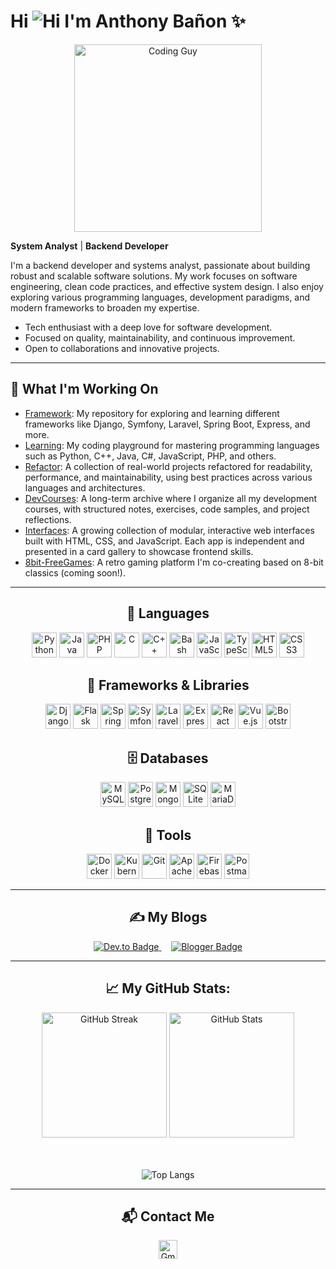 # Hi ![Hi](https://user-images.githubusercontent.com/18350557/176309783-0785949b-9127-417c-8b55-ab5a4333674e.gif) I'm Anthony Bañon ✨

<p align="center">
  <img src="https://media.giphy.com/media/qgQUggAC3Pfv687qPC/giphy.gif" width="300" alt="Coding Guy" />
</p>

 **System Analyst** |  **Backend Developer** 

I'm a backend developer and systems analyst, passionate about building robust and scalable software solutions. My work focuses on software engineering, clean code practices, and effective system design. I also enjoy exploring various programming languages, development paradigms, and modern frameworks to broaden my expertise.

-  Tech enthusiast with a deep love for software development.
-  Focused on quality, maintainability, and continuous improvement.
-  Open to collaborations and innovative projects.
---

## 🚀 What I'm Working On

-  [Framework](https://github.com/anthonybanion/Framework): My repository for exploring and learning different frameworks like Django, Symfony, Laravel, Spring Boot, Express, and more.
-  [Learning](https://github.com/anthonybanion/Learning): My coding playground for mastering programming languages such as Python, C++, Java, C#, JavaScript, PHP, and others.
- [Refactor](https://github.com/anthonybanion/Refactor): A collection of real-world projects refactored for readability, performance, and maintainability, using best practices across various languages and architectures.
- [DevCourses](https://github.com/anthonybanion/DevCourses): A long-term archive where I organize all my development courses, with structured notes, exercises, code samples, and project reflections.
- [Interfaces](https://github.com/anthonybanion/Interfaces): A growing collection of modular, interactive web interfaces built with HTML, CSS, and JavaScript. Each app is independent and presented in a card gallery to showcase frontend skills.
- [8bit-FreeGames](https://github.com/MarianoMaldonado-dev/8bit-freegames): A retro gaming platform I'm co-creating based on 8-bit classics (coming soon!).

---
<h2 align="center">👅 Languages</h2>
      <p align="center">
        <img
          src="https://cdn.jsdelivr.net/gh/devicons/devicon@latest/icons/python/python-original.svg"
          height="40px"
          alt="Python"
        />
        <img
          src="https://cdn.jsdelivr.net/gh/devicons/devicon@latest/icons/java/java-original.svg"
          height="40px"
          alt="Java"
        />
        <img
          src="https://cdn.jsdelivr.net/gh/devicons/devicon@latest/icons/php/php-original.svg"
          height="40px"
          alt="PHP"
        />
        <img
          src="https://cdn.jsdelivr.net/gh/devicons/devicon@latest/icons/c/c-original.svg"
          height="40px"
          alt="C"
        />
        <img
          src="https://cdn.jsdelivr.net/gh/devicons/devicon@latest/icons/cplusplus/cplusplus-original.svg"
          height="40px"
          alt="C++"
        />
        <img
          src="https://cdn.simpleicons.org/gnubash/teal"
          height="40px"
          alt="Bash"
        />
        <img
          src="https://cdn.jsdelivr.net/gh/devicons/devicon@latest/icons/javascript/javascript-original.svg"
          height="40px"
          alt="JavaScript"
        />
        <img
          src="https://cdn.jsdelivr.net/gh/devicons/devicon@latest/icons/typescript/typescript-original.svg"
          height="40px"
          alt="TypeScript"
        />
        <img
          src="https://cdn.jsdelivr.net/gh/devicons/devicon@latest/icons/html5/html5-original.svg"
          height="40px"
          alt="HTML5"
        />
        <img
          src="https://cdn.jsdelivr.net/gh/devicons/devicon@latest/icons/css3/css3-original.svg"
          height="40px"
          alt="CSS3"
        />
      </p>
<h2 align="center">🔩 Frameworks & Libraries</h2>
      <p align="center">
        <img
          src="https://cdn.simpleicons.org/django/green"
          height="40px"
          alt="Django"
        />
        <img
          src="https://cdn.simpleicons.org/flask/red"
          height="40px"
          alt="Flask"
        />
        <img
          src="https://cdn.jsdelivr.net/gh/devicons/devicon@latest/icons/spring/spring-original.svg"
          height="40px"
          alt="Spring"
        />
        <img
          src="https://cdn.simpleicons.org/symfony/salmon"
          height="40px"
          alt="Symfony"
        />
        <img
          src="https://cdn.jsdelivr.net/gh/devicons/devicon@latest/icons/laravel/laravel-original.svg"
          height="40px"
          alt="Laravel"
        />
        <img
          src="https://cdn.simpleicons.org/express/gold"
          height="40px"
          alt="Express"
        />
        <img
          src="https://cdn.jsdelivr.net/gh/devicons/devicon@latest/icons/react/react-original.svg"
          height="40px"
          alt="React"
        />
        <img
          src="https://cdn.jsdelivr.net/gh/devicons/devicon@latest/icons/vuejs/vuejs-original.svg"
          height="40px"
          alt="Vue.js"
        />
        <img
          src="https://cdn.jsdelivr.net/gh/devicons/devicon@latest/icons/bootstrap/bootstrap-original.svg"
          height="40px"
          alt="Bootstrap"
        />
      </p>
<h2 align="center">🗄️ Databases</h2>
      <p align="center">
        <img
          src="https://cdn.jsdelivr.net/gh/devicons/devicon@latest/icons/mysql/mysql-original.svg"
          height="40px"
          alt="MySQL"
        />
        <img
          src="https://cdn.jsdelivr.net/gh/devicons/devicon@latest/icons/postgresql/postgresql-original.svg"
          height="40px"
          alt="PostgreSQL"
        />
        <img
          src="https://cdn.jsdelivr.net/gh/devicons/devicon@latest/icons/mongodb/mongodb-original.svg"
          height="40px"
          alt="MongoDB"
        />
        <img
          src="https://cdn.jsdelivr.net/gh/devicons/devicon@latest/icons/sqlite/sqlite-original.svg"
          height="40px"
          alt="SQLite"
        />
        <img
          src="https://cdn.jsdelivr.net/gh/devicons/devicon@latest/icons/mariadb/mariadb-original.svg"
          height="40px"
          alt="MariaDB"
        />
      </p>
<h2 align="center">🧰 Tools</h2>
      <p align="center">
        <img
          src="https://cdn.jsdelivr.net/gh/devicons/devicon@latest/icons/docker/docker-original.svg"
          height="40px"
          alt="Docker"
        />
        <img
          src="https://cdn.jsdelivr.net/gh/devicons/devicon@latest/icons/kubernetes/kubernetes-plain.svg"
          height="40px"
          alt="Kubernetes"
        />
        <img
          src="https://cdn.jsdelivr.net/gh/devicons/devicon@latest/icons/git/git-original.svg"
          height="40px"
          alt="Git"
        />
        <img
          src="https://cdn.jsdelivr.net/gh/devicons/devicon@latest/icons/apache/apache-original.svg"
          height="40px"
          alt="Apache"
        />
        <img
          src="https://cdn.jsdelivr.net/gh/devicons/devicon@latest/icons/firebase/firebase-original.svg"
          height="40px"
          alt="Firebase"
        />
        <img
          src="https://cdn.jsdelivr.net/gh/devicons/devicon@latest/icons/postman/postman-original.svg"
          height="40px"
          alt="Postman"
        />
      </p>

---

<h2 align="center">✍️ My Blogs</h2>

<p align="center">
  <a href="https://dev.to/anthonybanion">
    <img src="https://img.shields.io/badge/-Dev.to-0A0A0A?style=for-the-badge&logo=devdotto&logoColor=white" alt="Dev.to Badge"/>
  </a>
  &nbsp;&nbsp;&nbsp;
  <a href="https://anthonybanion.blogspot.com/">
    <img src="https://img.shields.io/badge/-Blogger-FF5722?style=for-the-badge&logo=blogger&logoColor=white" alt="Blogger Badge"/>
  </a>
</p>

---

<h2 align="center">📈 My GitHub Stats:</h2>

<div align="center">

  <!-- Línea superior: Streak + Stats -->
  <img src="https://streak-stats.demolab.com?user=anthonybanion&theme=tokyonight&hide_border=false" alt="GitHub Streak" height="200"/>
  <img src="https://github-readme-stats.vercel.app/api?username=anthonybanion&show_icons=true&theme=tokyonight" alt="GitHub Stats" height="200"/>

  <!-- Línea inferior: Top Languages -->
  <br/><br/>
  <img src="https://github-readme-stats.vercel.app/api/top-langs/?username=anthonybanion&langs_count=6&layout=compact&theme=tokyonight" alt="Top Langs"/>
  
</div>


---
<h2 align="center">📬 Contact Me</h2>

<p align="center">
  <a href="mailto:anthonybanion@gmail.com" target="_blank" title="Gmail">
    <img src="https://cdn-icons-png.flaticon.com/512/732/732200.png" width="30px" alt="Gmail icon" />
  </a>
</p>








